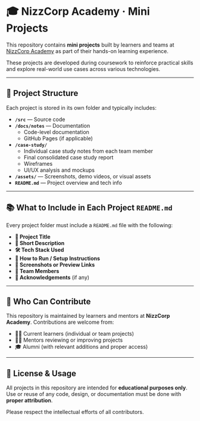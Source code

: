 # 🎓 NizzCorp Academy · Mini Projects

This repository contains **mini projects** built by learners and teams at [NizzCorp Academy](https://nizzcorp.com/academics) as part of their hands-on learning experience.

These projects are developed during coursework to reinforce practical skills and explore real-world use cases across various technologies.

---

## 📁 Project Structure

Each project is stored in its own folder and typically includes:

- **`/src`** — Source code  
- **`/docs/notes`** — Documentation  
  - Code-level documentation  
  - GitHub Pages (if applicable)  
- **`/case-study/`**  
  - Individual case study notes from each team member  
  - Final consolidated case study report  
  - Wireframes  
  - UI/UX analysis and mockups  
- **`/assets/`** — Screenshots, demo videos, or visual assets  
- **`README.md`** — Project overview and tech info

---

## 📚 What to Include in Each Project `README.md`

Every project folder must include a `README.md` file with the following:

- **📌 Project Title**
- **📝 Short Description**
- **🛠️ Tech Stack Used**
- **🚀 How to Run / Setup Instructions**
- **📸 Screenshots or Preview Links**
- **👥 Team Members**
- **🙏 Acknowledgements** (if any)


---

## 👥 Who Can Contribute

This repository is maintained by learners and mentors at **NizzCorp Academy**. Contributions are welcome from:

- 🧑‍💻 Current learners (individual or team projects)  
- 👨‍🏫 Mentors reviewing or improving projects  
- 🎓 Alumni (with relevant additions and proper access)

---

## 📄 License & Usage

All projects in this repository are intended for **educational purposes only**.  
Use or reuse of any code, design, or documentation must be done with **proper attribution**.

Please respect the intellectual efforts of all contributors.

